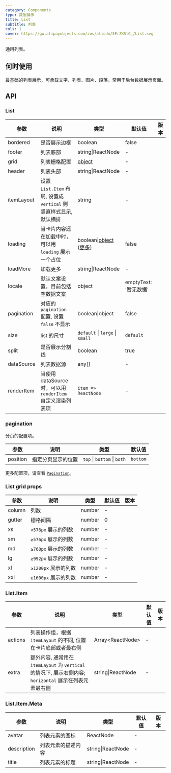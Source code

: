 ```yaml
---
category: Components
type: 数据展示
title: List
subtitle: 列表
cols: 1
cover: https://gw.alipayobjects.com/zos/alicdn/5FrZKStG_/List.svg
---
```


通用列表。

## 何时使用

最基础的列表展示，可承载文字、列表、图片、段落，常用于后台数据展示页面。

## API

### List

| 参数 | 说明 | 类型 | 默认值 | 版本 |
| --- | --- | --- | --- | --- |
| bordered | 是否展示边框 | boolean | false |  |
| footer | 列表底部 | string\|ReactNode | - |  |
| grid | 列表栅格配置 | [object](#List-grid-props) | - |  |
| header | 列表头部 | string\|ReactNode | - |  |
| itemLayout | 设置 `List.Item` 布局, 设置成 `vertical` 则竖直样式显示, 默认横排 | string | - |  |
| loading | 当卡片内容还在加载中时，可以用 `loading` 展示一个占位 | boolean\|[object](/components/spin/#API) ([更多](https://github.com/ant-design/ant-design/issues/8659)) | false |  |
| loadMore | 加载更多 | string\|ReactNode | - |  |
| locale | 默认文案设置，目前包括空数据文案 | object | emptyText: '暂无数据' |  |
| pagination | 对应的 `pagination` 配置, 设置 `false` 不显示 | boolean\|object | false |  |
| size | list 的尺寸 | `default` \| `large` \| `small` | `default` |  |
| split | 是否展示分割线 | boolean | true |  |
| dataSource | 列表数据源 | any[] | - |  |
| renderItem | 当使用 dataSource 时，可以用 `renderItem` 自定义渲染列表项 | `item => ReactNode` | - |  |

### pagination

分页的配置项。

| 参数     | 说明               | 类型                        | 默认值   |
| -------- | ------------------ | --------------------------- | -------- |
| position | 指定分页显示的位置 | `top` \| `bottom` \| `both` | `bottom` |

更多配置项，请查看 [`Pagination`](/components/pagination/)。

### List grid props

| 参数   | 说明                 | 类型   | 默认值 | 版本 |
| ------ | -------------------- | ------ | ------ | ---- |
| column | 列数                 | number | -      |      |
| gutter | 栅格间隔             | number | 0      |      |
| xs     | `<576px` 展示的列数  | number | -      |      |
| sm     | `≥576px` 展示的列数  | number | -      |      |
| md     | `≥768px` 展示的列数  | number | -      |      |
| lg     | `≥992px` 展示的列数  | number | -      |      |
| xl     | `≥1200px` 展示的列数 | number | -      |      |
| xxl    | `≥1600px` 展示的列数 | number | -      |      |

### List.Item

| 参数 | 说明 | 类型 | 默认值 | 版本 |
| --- | --- | --- | --- | --- |
| actions | 列表操作组，根据 `itemLayout` 的不同, 位置在卡片底部或者最右侧 | Array&lt;ReactNode> | - |  |
| extra | 额外内容, 通常用在 `itemLayout` 为 `vertical` 的情况下, 展示右侧内容; `horizontal` 展示在列表元素最右侧 | string\|ReactNode | - |  |

### List.Item.Meta

| 参数        | 说明               | 类型              | 默认值 | 版本 |
| ----------- | ------------------ | ----------------- | ------ | ---- |
| avatar      | 列表元素的图标     | ReactNode         | -      |      |
| description | 列表元素的描述内容 | string\|ReactNode | -      |      |
| title       | 列表元素的标题     | string\|ReactNode | -      |      |
